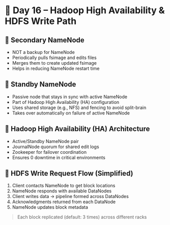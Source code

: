 # 📘 Day 16 – Hadoop High Availability & HDFS Write Path

## 🔷 Secondary NameNode
- NOT a backup for NameNode
- Periodically pulls fsimage and edits files
- Merges them to create updated fsimage
- Helps in reducing NameNode restart time

## 🔷 Standby NameNode
- Passive node that stays in sync with active NameNode
- Part of Hadoop High Availability (HA) configuration
- Uses shared storage (e.g., NFS) and fencing to avoid split-brain
- Takes over automatically on failure of active NameNode

## 🔷 Hadoop High Availability (HA) Architecture
- Active/Standby NameNode pair
- JournalNode quorum for shared edit logs
- Zookeeper for failover coordination
- Ensures 0 downtime in critical environments

## 🔷 HDFS Write Request Flow (Simplified)
1. Client contacts NameNode to get block locations
2. NameNode responds with available DataNodes
3. Client writes data → pipeline formed across DataNodes
4. Acknowledgments returned from each DataNode
5. NameNode updates block metadata

> Each block replicated (default: 3 times) across different racks
